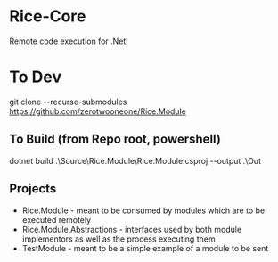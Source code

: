 # Rice-Core
Remote code execution for .Net!

# To Dev
git clone --recurse-submodules https://github.com/zerotwooneone/Rice.Module

## To Build (from Repo root, powershell)
dotnet build .\Source\Rice.Module\Rice.Module.csproj --output .\Out

## Projects
* Rice.Module - meant to be consumed by modules which are to be executed remotely
* Rice.Module.Abstractions - interfaces used by both module implementors as well as the process executing them
* TestModule - meant to be a simple example of a module to be sent